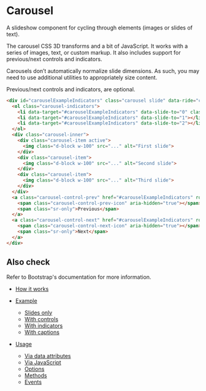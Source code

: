 # Carousel

<p class="lead">A slideshow component for cycling through elements (images or slides of text).</p>

The carousel CSS 3D transforms and a bit of JavaScript. It works with a series of images, text, or custom markup. It also includes support for previous/next controls and indicators.

Carousels don’t automatically normalize slide dimensions. As such, you may need to use additional utilities to appropriately size content.

Previous/next controls and indicators, are optional.

<!-- STORY -->

```html
<div id="carouselExampleIndicators" class="carousel slide" data-ride="carousel">
  <ol class="carousel-indicators">
    <li data-target="#carouselExampleIndicators" data-slide-to="0" class="active"></li>
    <li data-target="#carouselExampleIndicators" data-slide-to="1"></li>
    <li data-target="#carouselExampleIndicators" data-slide-to="2"></li>
  </ol>
  <div class="carousel-inner">
    <div class="carousel-item active">
      <img class="d-block w-100" src="..." alt="First slide">
    </div>
    <div class="carousel-item">
      <img class="d-block w-100" src="..." alt="Second slide">
    </div>
    <div class="carousel-item">
      <img class="d-block w-100" src="..." alt="Third slide">
    </div>
  </div>
  <a class="carousel-control-prev" href="#carouselExampleIndicators" role="button" data-slide="prev">
    <span class="carousel-control-prev-icon" aria-hidden="true"></span>
    <span class="sr-only">Previous</span>
  </a>
  <a class="carousel-control-next" href="#carouselExampleIndicators" role="button" data-slide="next">
    <span class="carousel-control-next-icon" aria-hidden="true"></span>
    <span class="sr-only">Next</span>
  </a>
</div>
```

## Also check

Refer to Bootstrap's documentation for more information.

* [How it works][0]
* [Example][1]
  * [Slides only][2]
  * [With controls][3]
  * [With indicators][4]
  * [With captions][5]

* [Usage][6]
  * [Via data attributes][7]
  * [Via JavaScript][8]
  * [Options][9]
  * [Methods][10]
  * [Events][11]

[0]: https://getbootstrap.com/docs/4.0/components/carousel/#how-it-works
[1]: https://getbootstrap.com/docs/4.0/components/carousel/#example
[2]: https://getbootstrap.com/docs/4.0/components/carousel/#slides-only
[3]: https://getbootstrap.com/docs/4.0/components/carousel/#with-controls
[4]: https://getbootstrap.com/docs/4.0/components/carousel/#with-indicators
[5]: https://getbootstrap.com/docs/4.0/components/carousel/#with-captions
[6]: https://getbootstrap.com/docs/4.0/components/carousel/#usage
[7]: https://getbootstrap.com/docs/4.0/components/carousel/#via-data-attributes
[8]: https://getbootstrap.com/docs/4.0/components/carousel/#via-javascript
[9]: https://getbootstrap.com/docs/4.0/components/carousel/#options
[10]: https://getbootstrap.com/docs/4.0/components/carousel/#methods
[11]: https://getbootstrap.com/docs/4.0/components/carousel/#events